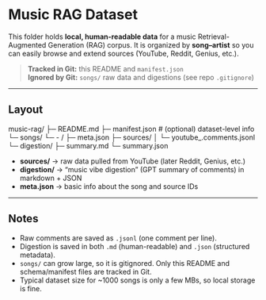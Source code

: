 # Music RAG Dataset

This folder holds **local, human-readable data** for a music Retrieval-Augmented Generation (RAG) corpus.
It is organized by **song–artist** so you can easily browse and extend sources (YouTube, Reddit, Genius, etc.).

> **Tracked in Git:** this README and `manifest.json`  
> **Ignored by Git:** `songs/` raw data and digestions (see repo `.gitignore`)

---

## Layout

music-rag/
├─ README.md
├─ manifest.json # (optional) dataset-level info
└─ songs/
    └─ <Artist> - <Song>/
    ├─ meta.json
    ├─ sources/
    │ └─ youtube_<videoId>.comments.jsonl
    └─ digestion/
        ├─ summary.md
        └─ summary.json

- **sources/** → raw data pulled from YouTube (later Reddit, Genius, etc.)  
- **digestion/** → “music vibe digestion” (GPT summary of comments) in markdown + JSON  
- **meta.json** → basic info about the song and source IDs

---

## Notes

- Raw comments are saved as `.jsonl` (one comment per line).  
- Digestion is saved in both `.md` (human-readable) and `.json` (structured metadata).  
- `songs/` can grow large, so it is gitignored. Only this README and schema/manifest files are tracked in Git.  
- Typical dataset size for ~1000 songs is only a few MBs, so local storage is fine.  